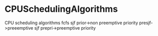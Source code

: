 # CPUSchedulingAlgorithms
CPU scheduling algorithms
fcfs
sjf
prior->non preemptive priority
presjf->preeemptive sjf
prepri->preemptive priority
